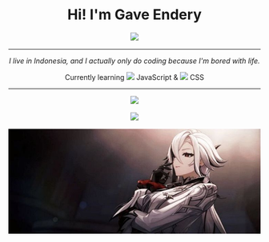 <!-- Banner / Header -->
<h1 align="center">Hi! I'm Gave Endery</h1>

<p align="center">
  <img src="https://media.giphy.com/media/v1.Y2lkPTc5MGI3NjExNjAyN3N6MThnYzY1Z2l2aGVnN2cyaWxqZnN3ZWpvZTIzdjUwbndjMyZlcD12MV9naWZzX3NlYXJjaCZjdD1n/U3qYN8S0j3bpK/giphy.gif" width="300"/>
</p>

---

<p align="center">
  <i>I live in Indonesia, and I actually only do coding because I'm bored with life.</i>
</p>

<p align="center">
  Currently learning  
  <img src="https://cdn.jsdelivr.net/gh/devicons/devicon/icons/javascript/javascript-original.svg" width="20"/> JavaScript & 
  <img src="https://cdn.jsdelivr.net/gh/devicons/devicon/icons/css3/css3-original.svg" width="20"/> CSS
</p>

---

<!-- Tambahan opsional -->
<p align="center">
  <img src="https://github-readme-stats.vercel.app/api?username=GITHUB_USERNAME_KAMU&show_icons=true&theme=tokyonight" />
</p>

<p align="center">
  <img src="https://github-readme-streak-stats.herokuapp.com/?user=GITHUB_USERNAME_KAMU&theme=tokyonight" />
</p>

<p align="center">
  <img src="arle.jpg" width="600"/>
</p>

